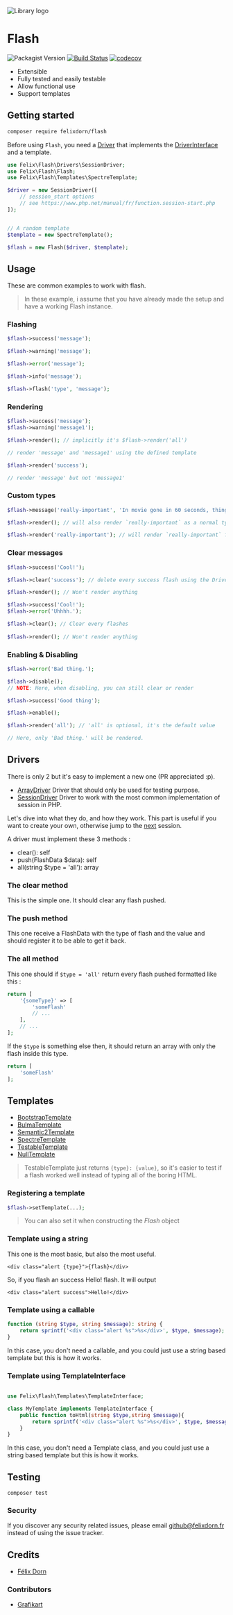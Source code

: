 ![Library logo](art/logo.png)
# Flash
![Packagist Version](https://img.shields.io/packagist/v/felixdorn/flash)
[![Build Status](https://travis-ci.org/felixdorn/flash.svg?branch=rc2.0.0)](https://travis-ci.org/felixdorn/flash)
[![codecov](https://img.shields.io/codecov/c/github/felixdorn/flash)](https://codecov.io/gh/felixdorn/flash)

* Extensible
* Fully tested and easily testable
* Allow functional use
* Support templates


## Getting started

```bash
composer require felixdorn/flash
```

Before using `Flash`, you need a [Driver](#drivers) that implements the [DriverInterface](src/Drivers/DriverInterface.php) and a template.

```php
use Felix\Flash\Drivers\SessionDriver;
use Felix\Flash\Flash;
use Felix\Flash\Templates\SpectreTemplate;

$driver = new SessionDriver([
    // session_start options
    // see https://www.php.net/manual/fr/function.session-start.php
]);


// A random template
$template = new SpectreTemplate();

$flash = new Flash($driver, $template);
```

## Usage

These are common examples to work with flash.

> In these example, i assume that you have already made the setup and have a working Flash instance.

### Flashing
```php
$flash->success('message');

$flash->warning('message');

$flash->error('message');

$flash->info('message');

$flash->flash('type', 'message');
```

### Rendering

```php
$flash->success('message');
$flash->warning('message1');

$flash->render(); // implicitly it's $flash->render('all')

// render 'message' and 'message1' using the defined template

$flash->render('success');

// render 'message' but not 'message1'
```

### Custom types
```php
$flash->message('really-important', 'In movie gone in 60 seconds, things are gone in 60 seconds');

$flash->render(); // will also render `really-important` as a normal type.

$flash->render('really-important'); // will render `really-important` flashes using the default template
```

### Clear messages

```php
$flash->success('Cool!');

$flash->clear('success'); // delete every success flash using the Driver

$flash->render(); // Won't render anything

$flash->success('Cool!');
$flash->error('Uhhhh.');

$flash->clear(); // Clear every flashes
 
$flash->render(); // Won't render anything


```

### Enabling & Disabling

```php
$flash->error('Bad thing.');

$flash->disable();
// NOTE: Here, when disabling, you can still clear or render

$flash->success('Good thing');

$flash->enable();

$flash->render('all'); // 'all' is optional, it's the default value

// Here, only 'Bad thing.' will be rendered.
```


## Drivers

There is only 2 but it's easy to implement a new one (PR appreciated :p).

* [ArrayDriver](src/Drivers/ArrayDriver.php) Driver that should only be used for testing purpose.
* [SessionDriver](src/Drivers/SessionDriver.php) Driver to work with the most common implementation of session in PHP.

Let's dive into what they do, and how they work. This part is useful if you want to create your own, otherwise jump to the [next](#templates) session.

A driver must implement these 3 methods :

* clear(): self
* push(FlashData $data): self
* all(string $type = 'all'): array

### The clear method

This is the simple one. It should clear any flash pushed.

### The push method

This one receive a FlashData with the type of flash and the value and should register it to be able to get it back.

### The all method

This one should if `$type = 'all'` return every flash pushed formatted like this :

```php
return [
    '{someType}' => [
        'someFlash'
        // ...
    ],
    // ...
];
```

If the `$type` is something else then, it should return an array with only the flash inside this type.

```php
return [
    'someFlash'
];
```

## Templates

* [BootstrapTemplate](src/Templates/BootstrapTemplate.php)
* [BulmaTemplate](src/Templates/BulmaTemplate.php)
* [Semantic2Template](src/Templates/SpectreTemplate.php)
* [SpectreTemplate](src/Templates/SpectreTemplate.php)
* [TestableTemplate](src/Templates/TestableTemplate.php)
* [NullTemplate](src/Templates/NullTemplate.php)
 
> TestableTemplate just returns `{type}: {value}`, so it's easier to test if a flash worked well instead of typing all of the boring HTML.

### Registering a template
```php
$flash->setTemplate(...);
```

> You can also set it when constructing the *Flash* object

### Template using a string
This one is the most basic, but also the most useful.

```
<div class="alert {type}">{flash}</div>
```

So, if you flash an success Hello! flash. It will output 
```
<div class="alert success">Hello!</div>
```

### Template using a callable

```php
function (string $type, string $message): string {
    return sprintf('<div class="alert %s">%s</div>', $type, $message);
}
```

In this case, you don't need a callable, and you could just use a string based template but this is how it works. 

### Template using TemplateInterface

```php

use Felix\Flash\Templates\TemplateInterface;

class MyTemplate implements TemplateInterface {
    public function toHtml(string $type,string $message){
        return sprintf('<div class="alert %s">%s</div>', $type, $message);
    }
}
```

In this case, you don't need a Template class, and you could just use a string based template but this is how it works.


## Testing

```
composer test
```

### Security

If you discover any security related issues, please email github@felixdorn.fr instead of using the issue tracker.

## Credits
* [Félix Dorn](https://felixdorn.fr)

### Contributors
* [Grafikart](https://github.com/grafikart)
